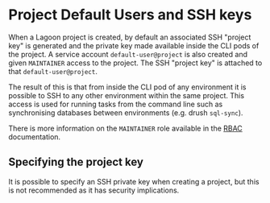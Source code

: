 # Project Default Users and SSH keys

When a Lagoon project is created, by default an associated SSH "project key" is generated and the private key made available inside the CLI pods of the project. A service account `default-user@project` is also created and given `MAINTAINER` access to the project. The SSH "project key" is attached to that `default-user@project`.

The result of this is that from inside the CLI pod of any environment it is possible to SSH to any other environment within the same project. This access is used for running tasks from the command line such as synchronising databases between environments \(e.g. drush `sql-sync`\).

There is more information on the `MAINTAINER` role available in the [RBAC](https://docs.lagoon.sh/lagoon/administering-lagoon/rbac) documentation.

## Specifying the project key

It is possible to specify an SSH private key when creating a project, but this is not recommended as it has security implications.

